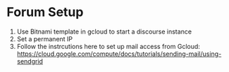 # Forum Setup

1. Use Bitnami template in gcloud to start a discourse instance
2. Set a permanent IP
3. Follow the instrcutions here to set up mail access from Gcloud: https://cloud.google.com/compute/docs/tutorials/sending-mail/using-sendgrid

